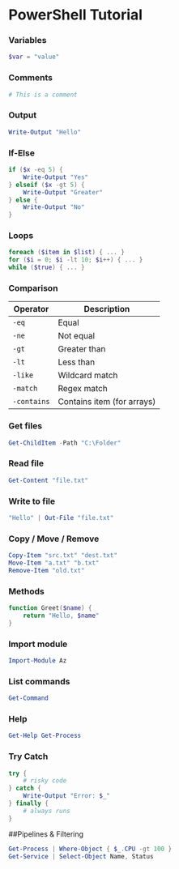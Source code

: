 # PowerShell Tutorial

### Variables
```powershell
$var = "value"
```

### Comments
```powershell
# This is a comment
```

### Output
```powershell
Write-Output "Hello"
```

### If-Else
```powershell
if ($x -eq 5) {
    Write-Output "Yes"
} elseif ($x -gt 5) {
    Write-Output "Greater"
} else {
    Write-Output "No"
}
```

### Loops
```powershell
foreach ($item in $list) { ... }
for ($i = 0; $i -lt 10; $i++) { ... }
while ($true) { ... }
```

### Comparison
| Operator    | Description                |
| ----------- | -------------------------- |
| `-eq`       | Equal                      |
| `-ne`       | Not equal                  |
| `-gt`       | Greater than               |
| `-lt`       | Less than                  |
| `-like`     | Wildcard match             |
| `-match`    | Regex match                |
| `-contains` | Contains item (for arrays) |

### Get files
```powershell
Get-ChildItem -Path "C:\Folder"
```

### Read file
```powershell
Get-Content "file.txt"
```

### Write to file
```powershell
"Hello" | Out-File "file.txt"
```

### Copy / Move / Remove
```powershell
Copy-Item "src.txt" "dest.txt"
Move-Item "a.txt" "b.txt"
Remove-Item "old.txt"
```

### Methods
```powershell
function Greet($name) {
    return "Hello, $name"
}
```

### Import module
```powershell
Import-Module Az
```

### List commands
```powershell
Get-Command
```

### Help
```powershell
Get-Help Get-Process
```

### Try Catch
```powershell
try {
    # risky code
} catch {
    Write-Output "Error: $_"
} finally {
    # always runs
}
```
##Pipelines & Filtering
```powershell
Get-Process | Where-Object { $_.CPU -gt 100 }
Get-Service | Select-Object Name, Status
```


